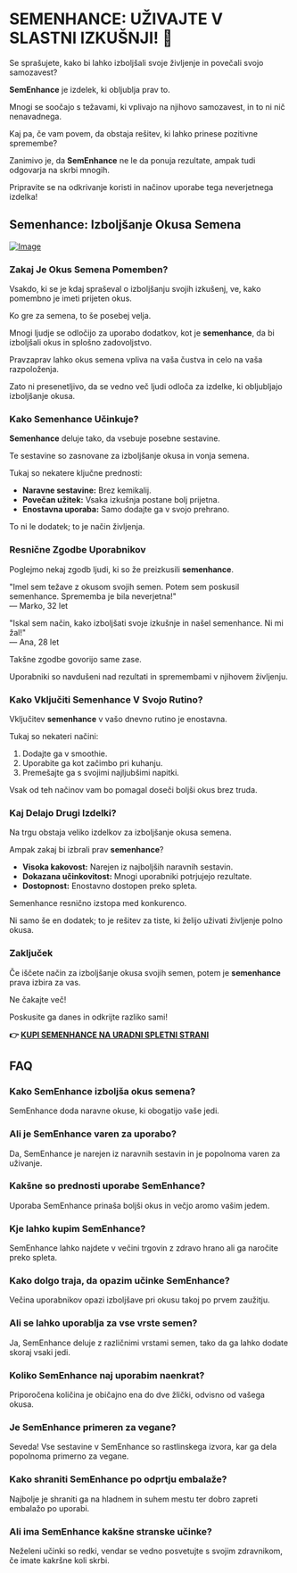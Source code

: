 # SEMENHANCE: UŽIVAJTE V SLASTNI IZKUŠNJI! 🍑

Se sprašujete, kako bi lahko izboljšali svoje življenje in povečali svojo samozavest? 

**SemEnhance** je izdelek, ki obljublja prav to. 

Mnogi se soočajo s težavami, ki vplivajo na njihovo samozavest, in to ni nič nenavadnega. 

Kaj pa, če vam povem, da obstaja rešitev, ki lahko prinese pozitivne spremembe? 

Zanimivo je, da **SemEnhance** ne le da ponuja rezultate, ampak tudi odgovarja na skrbi mnogih. 

Pripravite se na odkrivanje koristi in načinov uporabe tega neverjetnega izdelka!

## Semenhance: Izboljšanje Okusa Semena

[![Image](https://www2.sellhealth.com/137/468x60-semenhance.png)](https://gchaffi.com/XJRP89Wg)

### Zakaj Je Okus Semena Pomemben?

Vsakdo, ki se je kdaj spraševal o izboljšanju svojih izkušenj, ve, kako pomembno je imeti prijeten okus. 

Ko gre za semena, to še posebej velja.

Mnogi ljudje se odločijo za uporabo dodatkov, kot je **semenhance**, da bi izboljšali okus in splošno zadovoljstvo.

Pravzaprav lahko okus semena vpliva na vaša čustva in celo na vaša razpoloženja. 

Zato ni presenetljivo, da se vedno več ljudi odloča za izdelke, ki obljubljajo izboljšanje okusa.

### Kako Semenhance Učinkuje?

**Semenhance** deluje tako, da vsebuje posebne sestavine. 

Te sestavine so zasnovane za izboljšanje okusa in vonja semena.

Tukaj so nekatere ključne prednosti:

- **Naravne sestavine:** Brez kemikalij.
- **Povečan užitek:** Vsaka izkušnja postane bolj prijetna.
- **Enostavna uporaba:** Samo dodajte ga v svojo prehrano.

To ni le dodatek; to je način življenja.

### Resnične Zgodbe Uporabnikov

Poglejmo nekaj zgodb ljudi, ki so že preizkusili **semenhance**. 

"Imel sem težave z okusom svojih semen. Potem sem poskusil semenhance. Sprememba je bila neverjetna!"  
— Marko, 32 let

"Iskal sem način, kako izboljšati svoje izkušnje in našel semenhance. Ni mi žal!"  
— Ana, 28 let

Takšne zgodbe govorijo same zase. 

Uporabniki so navdušeni nad rezultati in spremembami v njihovem življenju.

### Kako Vključiti Semenhance V Svojo Rutino?

Vključitev **semenhance** v vašo dnevno rutino je enostavna. 

Tukaj so nekateri načini:

1. Dodajte ga v smoothie.
2. Uporabite ga kot začimbo pri kuhanju.
3. Premešajte ga s svojimi najljubšimi napitki.

Vsak od teh načinov vam bo pomagal doseči boljši okus brez truda.

### Kaj Delajo Drugi Izdelki?

Na trgu obstaja veliko izdelkov za izboljšanje okusa semena. 

Ampak zakaj bi izbrali prav **semenhance**? 

- **Visoka kakovost:** Narejen iz najboljših naravnih sestavin.
- **Dokazana učinkovitost:** Mnogi uporabniki potrjujejo rezultate.
- **Dostopnost:** Enostavno dostopen preko spleta.

Semenhance resnično izstopa med konkurenco. 

Ni samo še en dodatek; to je rešitev za tiste, ki želijo uživati življenje polno okusa.

### Zaključek

Če iščete način za izboljšanje okusa svojih semen, potem je **semenhance** prava izbira za vas.

Ne čakajte več!

Poskusite ga danes in odkrijte razliko sami!



**👉 [KUPI SEMENHANCE NA URADNI SPLETNI STRANI](https://gchaffi.com/XJRP89Wg)**

## FAQ

### Kako SemEnhance izboljša okus semena?
SemEnhance doda naravne okuse, ki obogatijo vaše jedi. 

### Ali je SemEnhance varen za uporabo?
Da, SemEnhance je narejen iz naravnih sestavin in je popolnoma varen za uživanje.

### Kakšne so prednosti uporabe SemEnhance?
Uporaba SemEnhance prinaša boljši okus in večjo aromo vašim jedem. 

### Kje lahko kupim SemEnhance?
SemEnhance lahko najdete v večini trgovin z zdravo hrano ali ga naročite preko spleta.

### Kako dolgo traja, da opazim učinke SemEnhance?
Večina uporabnikov opazi izboljšave pri okusu takoj po prvem zaužitju.

### Ali se lahko uporablja za vse vrste semen?
Ja, SemEnhance deluje z različnimi vrstami semen, tako da ga lahko dodate skoraj vsaki jedi.

### Koliko SemEnhance naj uporabim naenkrat?
Priporočena količina je običajno ena do dve žlički, odvisno od vašega okusa.

### Je SemEnhance primeren za vegane?
Seveda! Vse sestavine v SemEnhance so rastlinskega izvora, kar ga dela popolnoma primerno za vegane.

### Kako shraniti SemEnhance po odprtju embalaže?
Najbolje je shraniti ga na hladnem in suhem mestu ter dobro zapreti embalažo po uporabi.

### Ali ima SemEnhance kakšne stranske učinke? 
Neželeni učinki so redki, vendar se vedno posvetujte s svojim zdravnikom, če imate kakršne koli skrbi.